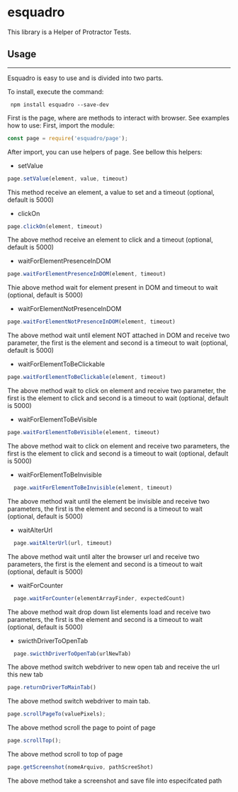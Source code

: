 # esquadro
This library is a Helper of Protractor Tests.

## Usage 
***
Esquadro is easy to use and is divided into two parts. 

To install, execute the command:
```
 npm install esquadro --save-dev
 ```

First is the page, where are methods to interact with browser.
See examples how to use:
First, import the module:

```javascript
const page = require('esquadro/page');
```

After import, you can use helpers of page. See bellow this helpers:


* setValue
```javascript
page.setValue(element, value, timeout)
```
This method receive an element, a value to set and a timeout (optional, default is 5000)

* clickOn
```javascript
page.clickOn(element, timeout)
```
The above method receive an element to click and a timeout (optional, default is 5000)

* waitForElementPresenceInDOM
```javascript
page.waitForElementPresenceInDOM(element, timeout)
```
Thie above method wait for element present in DOM and timeout to wait (optional, default is 5000)

* waitForElementNotPresenceInDOM
```javascript
page.waitForElementNotPresenceInDOM(element, timeout)
```
The above method wait until element NOT attached in DOM and receive two parameter, the first is the element and second is a timeout to wait (optional, default is 5000)

* waitForElementToBeClickable
```javascript
page.waitForElementToBeClickable(element, timeout)
```
The above method wait to click on element and receive two parameter, the first is the element to click and second is a timeout to wait (optional, default is 5000)

* waitForElementToBeVisible
```javascript
page.waitForElementToBeVisible(element, timeout)
```
The above method wait to click on element and receive two parameters, the first is the element to click and second is a timeout to wait (optional, default is 5000)

* waitForElementToBeInvisible
```javascript
  page.waitForElementToBeInvisible(element, timeout)
```
The above method wait until the element be invisible and receive two parameters, the first is the element and second is a timeout to wait (optional, default is 5000)

* waitAlterUrl
```javascript
  page.waitAlterUrl(url, timeout)
```
The above method wait until alter the browser url and receive two parameters, the first is the element and second is a timeout to wait (optional, default is 5000)

* waitForCounter
```javascript
  page.waitForCounter(elementArrayFinder, expectedCount)
```
The above method wait drop down list elements load and receive two parameters, the first is the element and second is a timeout to wait (optional, default is 5000)

* swicthDriverToOpenTab

```javascript
  page.swicthDriverToOpenTab(urlNewTab)
```
The above method switch webdriver to new open tab and receive the url this new tab

```javascript
page.returnDriverToMainTab()
```
The above method switch webdriver to main tab.

```javascript
page.scrollPageTo(valuePixels);
```
The above method scroll the page to point of page

```javascript
page.scrollTop();
```
The above method scroll to top of page

```javascript
page.getScreenshot(nomeArquivo, pathScreeShot)
```
The above method take a screenshot and save file into especifcated path

